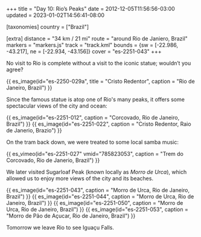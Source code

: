 +++
title = "Day 10: Rio’s Peaks"
date = 2012-12-05T11:56:56-03:00
updated = 2023-01-02T14:56:41-08:00

[taxonomies]
country = ["Brazil"]

[extra]
distance = "34 km / 21 mi"
route = "around Rio de Janiero, Brazil"
markers = "markers.js"
track = "track.kml"
bounds = {sw = [-22.986, -43.217], ne = [-22.934, -43.156]}
cover = "es-2251-043"
+++

No visit to Rio is complete without a visit to the iconic statue; wouldn’t you agree?

<!-- more -->

{{ es_image(id="es-2250-029a", title = "Cristo Redentor", caption = "Rio de Janeiro, Brazil") }}

Since the famous statue is atop one of Rio's many peaks, it offers some spectacular views of the city and ocean:

{{ es_image(id="es-2251-012", caption = "Corcovado, Rio de Janeiro, Brazil") }}
{{ es_image(id="es-2251-022", caption = "Cristo Redentor, Raio de Janerio, Brazio") }}

On the tram back down, we were treated to some local samba music:

{{ es_vimeo(id="es-2251-027" vmid="785823053", caption = "Trem do Corcovado, Rio de Janerio, Brazil") }}

We later visited Sugarloaf Peak (known locally as _Morro de Urca_), which allowed us to enjoy more views of the city and its beaches.

{{ es_image(id="es-2251-043", caption = "Morro de Urca, Rio de Janeiro, Brazil") }}
{{ es_image(id="es-2251-044", caption = "Morro de Urca, Rio de Janeiro, Brazil") }}
{{ es_image(id="es-2251-050", caption = "Morro de Urca, Rio de Janeiro, Brazil") }}
{{ es_image(id="es-2251-053", caption = "Morro de Pão de Açucar, Rio de Janeiro, Brazil") }}

Tomorrow we leave Rio to see Iguaçu Falls.
